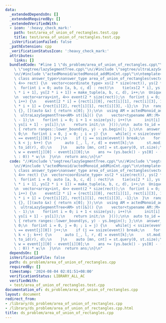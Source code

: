 ```yaml
---
data:
  _extendedDependsOn: []
  _extendedRequiredBy: []
  _extendedVerifiedWith:
  - icon: ':heavy_check_mark:'
    path: test/area_of_union_of_rectangles.test.cpp
    title: test/area_of_union_of_rectangles.test.cpp
  _isVerificationFailed: false
  _pathExtension: cpp
  _verificationStatusIcon: ':heavy_check_mark:'
  attributes:
    links: []
  bundledCode: "#line 1 \"ds_problem/area_of_union_of_rectangles.cpp\"\n//#include\
    \ \"segtree/lazySegmentTree.cpp\"\n//#include \"segtree/ultraLazySegmentTree.cpp\"\
    \n//#include \"actedMonoid/actedMonoid_addMinCnt.cpp\"\n\ntemplate<class coordinate_type,\
    \ class answer_type>\nanswer_type area_of_union_of_rectangles(vector<array<coordinate_type,\
    \ 4>> rect) {\n  vector<coordinate_type> xs(2 * size(rect)), ys(2 * size(rect));\n\
    \  for(int i = 0; auto [a, b, c, d] : rect)\n    tie(xs[2 * i], ys[2 * i], xs[2\
    \ * i + 1], ys[2 * i + 1]) = make_tuple(a, b, c, d), i++;\n  Unique(xs), Unique(ys);\n\
    \n  vector<array<int, 4>> event(2 * size(rect));\n  for(int i = 0; i < ssize(rect);\
    \ i++) {\n    event[2 * i] = {rect[i][0], rect[i][1], rect[i][3], 1};\n    event[2\
    \ * i + 1] = {rect[i][2], rect[i][1], rect[i][3], -1};\n  }\n  ranges::sort(event,\
    \ {}, [](auto &x) { return x[0]; });\n\n  using AM = actedMonoid_addMinCnt<coordinate_type>;\n\
    \  ultraLazySegmentTree<AM> st([&]() {\n    vector<typename AM::M> init(ssize(ys)\
    \ - 1);\n    for(int i = 0; i + 1 < ssize(ys); i++)\n      init[i] = make_pair(0,\
    \ ys[i + 1] - ys[i]);\n    return init;\n  }());\n\n  auto to_id = [&](int y)\
    \ { return ranges::lower_bound(ys, y) - ys.begin(); };\n\n  answer_type ans =\
    \ 0;\n  for(int i = 0, j = 0; ; i = j) {\n    while(j < ssize(event) and event[i][0]\
    \ == event[j][0]) j++;\n    if (j == ssize(event)) break;\n    for(int k = i;\
    \ k < j; k++) {\n      auto [_, l, r, d] = event[k];\n      st.modify(to_id(l),\
    \ to_id(r), d);\n    }\n    auto [mn, cnt] = st.query(0, st.size);\n    answer_type\
    \ w = event[j][0] - event[i][0];\n    ans += (ys.back() - ys[0] - (mn == 0 ? cnt\
    \ : 0)) * w;\n  }\n\n  return ans;\n}\n"
  code: "//#include \"segtree/lazySegmentTree.cpp\"\n//#include \"segtree/ultraLazySegmentTree.cpp\"\
    \n//#include \"actedMonoid/actedMonoid_addMinCnt.cpp\"\n\ntemplate<class coordinate_type,\
    \ class answer_type>\nanswer_type area_of_union_of_rectangles(vector<array<coordinate_type,\
    \ 4>> rect) {\n  vector<coordinate_type> xs(2 * size(rect)), ys(2 * size(rect));\n\
    \  for(int i = 0; auto [a, b, c, d] : rect)\n    tie(xs[2 * i], ys[2 * i], xs[2\
    \ * i + 1], ys[2 * i + 1]) = make_tuple(a, b, c, d), i++;\n  Unique(xs), Unique(ys);\n\
    \n  vector<array<int, 4>> event(2 * size(rect));\n  for(int i = 0; i < ssize(rect);\
    \ i++) {\n    event[2 * i] = {rect[i][0], rect[i][1], rect[i][3], 1};\n    event[2\
    \ * i + 1] = {rect[i][2], rect[i][1], rect[i][3], -1};\n  }\n  ranges::sort(event,\
    \ {}, [](auto &x) { return x[0]; });\n\n  using AM = actedMonoid_addMinCnt<coordinate_type>;\n\
    \  ultraLazySegmentTree<AM> st([&]() {\n    vector<typename AM::M> init(ssize(ys)\
    \ - 1);\n    for(int i = 0; i + 1 < ssize(ys); i++)\n      init[i] = make_pair(0,\
    \ ys[i + 1] - ys[i]);\n    return init;\n  }());\n\n  auto to_id = [&](int y)\
    \ { return ranges::lower_bound(ys, y) - ys.begin(); };\n\n  answer_type ans =\
    \ 0;\n  for(int i = 0, j = 0; ; i = j) {\n    while(j < ssize(event) and event[i][0]\
    \ == event[j][0]) j++;\n    if (j == ssize(event)) break;\n    for(int k = i;\
    \ k < j; k++) {\n      auto [_, l, r, d] = event[k];\n      st.modify(to_id(l),\
    \ to_id(r), d);\n    }\n    auto [mn, cnt] = st.query(0, st.size);\n    answer_type\
    \ w = event[j][0] - event[i][0];\n    ans += (ys.back() - ys[0] - (mn == 0 ? cnt\
    \ : 0)) * w;\n  }\n\n  return ans;\n}\n"
  dependsOn: []
  isVerificationFile: false
  path: ds_problem/area_of_union_of_rectangles.cpp
  requiredBy: []
  timestamp: '2024-08-04 02:01:51+08:00'
  verificationStatus: LIBRARY_ALL_AC
  verifiedWith:
  - test/area_of_union_of_rectangles.test.cpp
documentation_of: ds_problem/area_of_union_of_rectangles.cpp
layout: document
redirect_from:
- /library/ds_problem/area_of_union_of_rectangles.cpp
- /library/ds_problem/area_of_union_of_rectangles.cpp.html
title: ds_problem/area_of_union_of_rectangles.cpp
---
```

